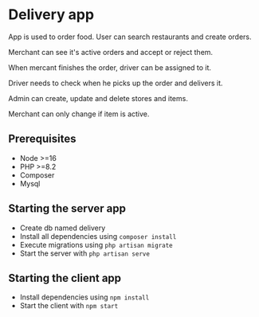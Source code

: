 # Delivery app

App is used to order food. User can search restaurants and create orders.

Merchant can see it's active orders and accept or reject them.

When mercant finishes the order, driver can be assigned to it.

Driver needs to check when he picks up the order and delivers it.

Admin can create, update and delete stores and items.

Merchant can only change if item is active.

## Prerequisites 

* Node >=16
* PHP >=8.2
* Composer
* Mysql

## Starting the server app

* Create db named delivery
* Install all dependencies using `composer install`
* Execute migrations using `php artisan migrate`
* Start the server with `php artisan serve`

## Starting the client app

* Install dependencies using `npm install`
* Start the client with `npm start`


